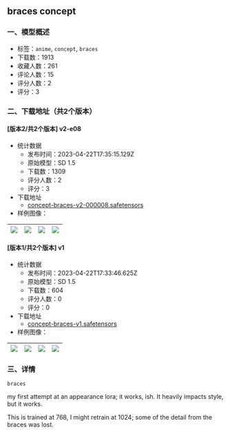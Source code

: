 ## braces concept
### 一、模型概述

- 标签：`anime`, `concept`, `braces`
- 下载数：1913
- 收藏人数：261
- 评论人数：15
- 评分人数：2
- 评分：3

### 二、下载地址（共2个版本）

#### [版本2/共2个版本] v2-e08

- 统计数据
  - 发布时间：2023-04-22T17:35:15.129Z
  - 原始模型：SD 1.5
  - 下载数：1309
  - 评分人数：2
  - 评分：3
- 下载地址
  - [concept-braces-v2-000008.safetensors](https://civitai.com/api/download/models/52611)
- 样例图像：

| <img src="https://image.civitai.com/xG1nkqKTMzGDvpLrqFT7WA/f3417ff9-620f-4477-b797-cf9e3bbd6600/width=450/567185.jpeg" /> | <img src="https://image.civitai.com/xG1nkqKTMzGDvpLrqFT7WA/6ccb005c-755d-418a-2a5c-ae1fb300a900/width=450/567193.jpeg" /> | <img src="https://image.civitai.com/xG1nkqKTMzGDvpLrqFT7WA/1bc11d37-28a8-4558-07f8-27a1d457a600/width=450/567195.jpeg" /> | <img src="https://image.civitai.com/xG1nkqKTMzGDvpLrqFT7WA/3beb9817-8d39-45cf-a049-b3b67a6e9200/width=450/567191.jpeg" /> |
| ---- | ---- | ---- | ---- |

#### [版本1/共2个版本] v1

- 统计数据
  - 发布时间：2023-04-22T17:33:46.625Z
  - 原始模型：SD 1.5
  - 下载数：604
  - 评分人数：0
  - 评分：0
- 下载地址
  - [concept-braces-v1.safetensors](https://civitai.com/api/download/models/51295)
- 样例图像：

| <img src="https://image.civitai.com/xG1nkqKTMzGDvpLrqFT7WA/2845b77f-c231-4eb1-1044-63e97b6a1600/width=450/552154.jpeg" /> | <img src="https://image.civitai.com/xG1nkqKTMzGDvpLrqFT7WA/c0b0831e-c39c-4d1f-b68a-31b906c51e00/width=450/552099.jpeg" /> | <img src="https://image.civitai.com/xG1nkqKTMzGDvpLrqFT7WA/4ada30ec-9063-4cdf-b2a3-587b2ef2dd00/width=450/552103.jpeg" /> | <img src="https://image.civitai.com/xG1nkqKTMzGDvpLrqFT7WA/948ebb28-1988-464d-487f-0297dc9ca600/width=450/552153.jpeg" /> |
| ---- | ---- | ---- | ---- |


### 三、详情
<p><code>braces</code></p><p>my first attempt at an appearance lora; it works, ish. It heavily impacts style, but it works.</p><p>This is trained at 768, I might retrain at 1024; some of the detail from the braces was lost.</p>